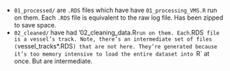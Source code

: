 + `01_processed/` are `.RDS` files which have have `01_processing_VMS.R` run on them. Each `.RDS` file is equivalent to the raw log file. Has been zipped to save space.
+ `02_cleaned/` have had ’02_cleaning_data.R` run on them. Each `.RDS` file is a vessel’s track. Note, there’s an intermediate set of files (`vessel_tracks*.RDS`) that are not here. They’re generated because it’s too memory intensive to load the entire dataset into `R` at once. But are intermediate.
